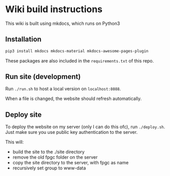 # Wiki build instructions

This wiki is built using mkdocs, which runs on Python3

## Installation

```bash
pip3 install mkdocs mkdocs-material mkdocs-awesome-pages-plugin
```
These packages are also included in the `requirements.txt` of this repo.

## Run site (development)

Run `./run.sh` to host a local version on `localhost:8088`.

When a file is changed, the website should refresh automatically.


## Deploy site

To deploy the website on my server (only I can do this ofc), run `./deploy.sh`. Just make sure you use public key authentication to the server.

This will:

- build the site to the ./site directory
- remove the old fpgc folder on the server
- copy the site directory to the server, with fpgc as name
- recursively set group to www-data
